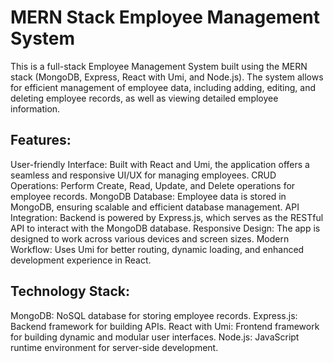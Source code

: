 ﻿# MERN Stack Employee Management System

This is a full-stack Employee Management System built using the MERN stack (MongoDB, Express, React with Umi, and Node.js). The system allows for efficient management of employee data, including adding, editing, and deleting employee records, as well as viewing detailed employee information.

## Features:

User-friendly Interface: Built with React and Umi, the application offers a seamless and responsive UI/UX for managing employees.
CRUD Operations: Perform Create, Read, Update, and Delete operations for employee records.
MongoDB Database: Employee data is stored in MongoDB, ensuring scalable and efficient database management.
API Integration: Backend is powered by Express.js, which serves as the RESTful API to interact with the MongoDB database.
Responsive Design: The app is designed to work across various devices and screen sizes.
Modern Workflow: Uses Umi for better routing, dynamic loading, and enhanced development experience in React.

## Technology Stack:

MongoDB: NoSQL database for storing employee records.
Express.js: Backend framework for building APIs.
React with Umi: Frontend framework for building dynamic and modular user interfaces.
Node.js: JavaScript runtime environment for server-side development.
